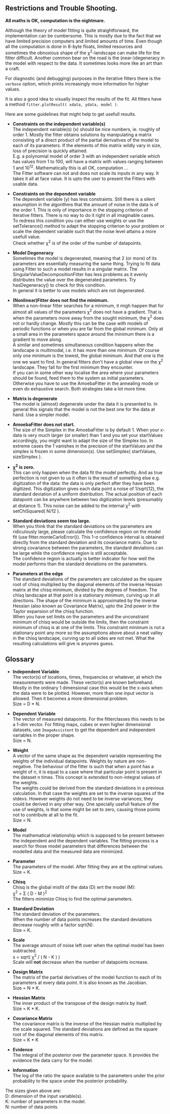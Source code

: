 
## Restrictions and Trouble Shooting.

**All maths is OK, computation is the nightmare.**


Although the theory of model fitting is quite straightforward, the
implementation can be cumbersome. This is mostly due to the fact that we
have limited precision computers and limited amounts of time. Even
though all the computation is done in 8-byte floats, limited resources
and sometimes the obnoxious shape of the &chi;<sup>2</sup>-landscape can
make life for the fitter difficult. Another common bear on the road is
the (near-)degeneracy in the model with respect to the data.
It sometimes looks more like an art than a craft. 

For diagnostic (and debugging) purposes in the iterative fitters there
is the `verbose` option, which prints increasingly more information for
higher values.

It is also a good idea to visually inspect the results of the fit. All
fitters have a method `fitter.plotResult( xdata, ydata, model )`.

Here are some guidelines that might help to get usefull results.

+ **Constraints on the independent variable(s)**<br>
The independent variable(s) (x) should be nice numbers, ie. roughly of
order 1. Mostly the fitter obtains solutions by manipulating a matrix
consisting of a direct product of the partial derivatives of the model
to each of its parameters. If the elements of this matrix wildly vary in
size, loss of precision is quickly attained. <br>
E.g. a polynomial model of order 3 with an independent variable which
has values from 1 to 100, will have a matrix with values ranging between
1 and 10<sup>12</sup>. Mathematically this is all OK, computation ...<br>
The Fitter software can not and does not scale its inputs in any way. It
takes it all at face value. It is upto the user to present the Fitters
with usable data. 

+ **Constraints on the dependent variable**<br>
The dependent variable (y) has less constraints. Still there is a silent
assumption in the algorithms that the amount of noise in the data is of
the order 1. This is only of importance in the stopping criterion of
iterative fitters. There is no way to do it right in all imaginable
cases. <br>
To redress this condition you can either use weights 
or use the setTolerance() method to adapt the stopping 
criterion to your problem or scale the dependent variable such that 
the noise level attains a more usefull value. <br>
Check whether &chi;<sup>2</sup> is of the order of the
number of datapoints. 

+ **Model Degeneracy**<br>
Sometimes the model is degenerated, meaning that 2 (or more) of its 
parameters are essentially measuring the same thing. 
Trying to fit data using Fitter to such a model results in a singular matrix.
The SingularValueDecompositionFitter has less problems as it evenly 
distributes the value over the degenerated parameters. 
Try hasDegeneracy() to check for this condition.<br>
In general it is better to use models which are not degenerated.   

+ **(Nonlinear)Fitter does not find the minimum.**<br>
When a non-linear fitter searches for a minimum, it migh happen that for
almost all values of the parameters &chi;<sup>2</sup> does not have a
gradient. That is when the parameters move away from the sought minimum,
the &chi;<sup>2</sup> does not or hardly change. Mostly this can be the
case with models of periodic functions or when you are far from the
global minimum. Only at a small  area in the parameters space around the
minimum there is a gradient to  move along.<br>
A similar and sometimes simultaneous condition happens when
the landscape is multimodal, i.e. it has more than one minimum. Of
course only one minimum is the lowest, the global minimum. And that one
is the one we want to find. In general fitters don't have a global view
on the &chi;<sup>2</sup> landscape. They fall for the first minimum they
encounter. <br>
If you can in some other way localise the area where your parameters
should be found, feed them to the system as initial parameters.
Otherwise you have to use the AmoebaFitter in the annealing mode or even
do exhaustive search. Both strategies take a lot more time.

+ **Matrix is degenerate**<br>
The model is (almost) degenerate under the data it is presented to. In
general this signals that the model is not the best one for the data at
hand. Use a simpler model.

+ **AmoebaFitter does not start.**<br>
The size of the Simplex in the AmoebaFitter is by default 1.  When your
x-data is  very much larger (or smaller) than 1 and you set your
startValues accordingly,  you might want to adapt the size of the
Simplex too.  In extreme cases the 1 vanishes in the precision of the
startValues and the  simplex is frozen in some dimension(s). Use
setSimplex( startValues, sizeSimplex ).

+ **&chi;<sup>2</sup> is zero.**<br>
This can only happen when the data fit the
model perfectly. And as true perfection is not given to us it often is
the result of something else e.g. digitization of the data: the data is
only perfect after they have been digitized. 
This digitization gives each data point 
a noise of 1/sqrt(12), the standard deviation of a uniform distribution. 
The actual position of each datapoint can be anywhere between two
digitization levels (presumably at distance 1). 
This noise can be added to the internal &chi;<sup>2</sup> with 
setChiSquared( N/12 ).

+ **Standard deviations seem too large.**<br>
When you think that the standard deviations on the parameters are 
ridiculously large, please calculate the confidence region on the model fit 
(use fitter.monteCarloError()). This 1-&sigma; confidence interval is obtained 
directly from the standard deviation and its covariance matrix. Due to strong 
covariance between the parameters, the standard deviations can be large 
while the confidence region is still acceptable. <br>
The confidence region is actually is better indicator for how well the model
performs than the standard deviations on the parameters.  

+ **Parameters at the edge**<br>
The standard deviations of the parameters are calculated as the
square root of chisq multiplied by the diagonal elements of the inverse
Hessian matrix at the chisq minimum, divided by the degrees of freedom.
The chisq landscape at that point is a stationary minimum, curving up in
all directions. The shape of the minimum is approximated by the inverse
Hessian (also known as Covariance Matrix), upto the 2nd power in the
Taylor expansion of the chisq function.<br>
When you have set limits on the parameters and the unconstraint minimum
of chisq would be outside the limits, then the constraint minimum of
chisq is at one of the limits. This constraint minimum is not a
stationary point any more so the assumptions above about a neat valley
in the chisq landscape, curving up to all sides are not met.
What the resulting calculations will give is anyones guess. 

## Glossary <a name="glossary"> </a>

+ **Independent Variable**<br>
The vector(s) of locations, times, frequencies or whatever, at which 
the measurements were made. These vector(s) are known beforehand.
Mostly in the ordinary 1 dimensional case this would be the x-axis 
when the data were to be plotted. However, more than one input vector 
is allowed. Then it becomes a more dimensional problem.<br>
Size = D * N.

+ **Dependent Variable**<br>
The vector of measured datapoints. For the fitterclasses this needs 
to be a 1-dim vector. For fitting maps, cubes or even higher dimensional 
datasets, use <code>ImageAssistent</code> to get the dependent and independent
variables in the proper shape.<br>
Size = N.

+ **Weight**<br>
A vector of the same shape as the dependent variable representing the weights
of the individual datapoints. Weights by nature are non-negative.
The behaviour of the fitter is such that when a point has a weight of n, it 
is equal to a case where that particular point is present in the dataset n times.
This concept is extended to non-integral values of the weights.<br>
The weights could be derived from the standard deviations in a previous
calculation. In that case the weights are set to the inverse squares of
the stdevs. However weights do not need to be inverse variances; they
could be derived in any other way. One specially usefull feature of the
use of weights, is that some might be set to zero, causing those points
not to contribute at all to the fit.<br>
Size = N.

+ **Model**<br>
The mathematical relationship which is supposed to be present between the 
independent and the dependent variables. The fitting process is a search 
for those model parameters that 
differences between the modelled data and the measured data are minimized.

+ **Parameter**<br>
The parameters of the model. After fitting they are at the optimal values.<br>
Size = K.

+ **Chisq**<br>
Chisq is the global misfit of the data (D) wrt the model (M): <br>
&chi;<sup>2</sup> = &Sigma; ( D - M )<sup>2</sup> <br>
The fitters minimize Chisq to find the optimal parameters.

+ **Standard Deviation**<br>
The standard deviation of the parameters. <br>When the number of data points
increases the standard deviations decrease roughly with a factor sqrt(N).<br>
Size = K.

+ **Scale**<br>
The average amount of noise left over when the optimal model has been
subtracted. <br>
s = sqrt( &chi;<sup>2</sup> / ( N - K ) ) <br>
Scale will <b>not</b> decrease when the number of datapoints 
increase.

+ **Design Matrix**<br>
The matrix of the partial derivatives of the model function to each of 
its parameters at every data point. It is also known as the Jacobian.<br>
Size = N * K.

+ **Hessian Matrix**<br>
The inner product of the transpose of the design matrix by itself. <br>
Size = K * K.

+ **Covariance Matrix**<br>
The covariance matrix is the inverse of the Hessian matrix multiplied by
the scale squared. The standard deviations are defined as the square
root of the diagonal elements of this matrix.<br>
Size = K * K

+ **Evidence**<br>
The integral of the posterior over the parameter space. It provides
the evidence the data carry for the model.

+ **Information**<br>
The log of the ratio the space available to the parameters under the prior
probability to the space under the posterior probability. 

The sizes given above are:<br>
D: dimension of the input variable(s).<br>
K: number of parameters in the model.<br>
N: number of data points.<br>



